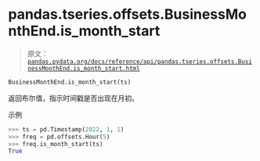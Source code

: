 # pandas.tseries.offsets.BusinessMonthEnd.is_month_start

> 原文：[`pandas.pydata.org/docs/reference/api/pandas.tseries.offsets.BusinessMonthEnd.is_month_start.html`](https://pandas.pydata.org/docs/reference/api/pandas.tseries.offsets.BusinessMonthEnd.is_month_start.html)

```py
BusinessMonthEnd.is_month_start(ts)
```

返回布尔值，指示时间戳是否出现在月初。

示例

```py
>>> ts = pd.Timestamp(2022, 1, 1)
>>> freq = pd.offsets.Hour(5)
>>> freq.is_month_start(ts)
True 
```
